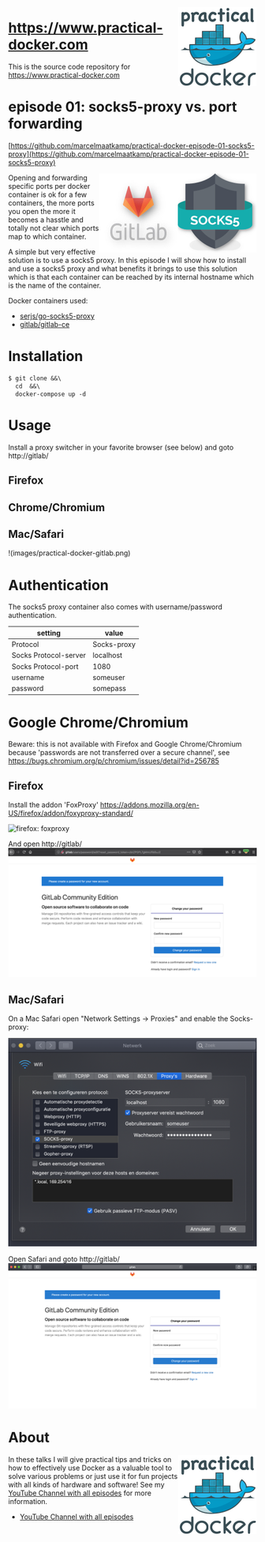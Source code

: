 <a href="https://www.practical-docker.com"><img align="right" src="https://github.com/marcelmaatkamp/practical-docker/blob/master/images/practical-docker-160.png"></a>

# https://www.practical-docker.com
This is the source code repository for <a href="https://www.practical-docker.com">https://www.practical-docker.com</a>

# episode 01: socks5-proxy vs. port forwarding
[https://github.com/marcelmaatkamp/practical-docker-episode-01-socks5-proxy](https://github.com/marcelmaatkamp/practical-docker-episode-01-socks5-proxy)

<a href="https://hub.docker.com/r/serjs/go-socks5-proxy"><img align="right" src="https://github.com/marcelmaatkamp/practical-docker/blob/master/images/practical-docker-socks5-160-drop.png?raw=true"></a>
<a href="https://hub.docker.com/r/gitlab/gitlab-ce/"><img align="right" src="https://github.com/marcelmaatkamp/practical-docker/blob/master/images/practical-docker-gitlab-160-drop.jpg?raw=true"></a>

Opening and forwarding specific ports per docker container is ok for a few containers, the more ports you open the more it becomes a hasstle and totally not clear which ports map to which container. 

A simple but very effective solution is to use a socks5 proxy. In this episode I will show how to install and use a socks5 proxy and what benefits it brings to use this solution which is that each container can be reached by its internal hostname which is the name of the container.

Docker containers used:
 * [serjs/go-socks5-proxy](https://hub.docker.com/r/serjs/go-socks5-proxy)
 * [gitlab/gitlab-ce](https://hub.docker.com/r/gitlab/gitlab-ce/)


# Installation
```
$ git clone &&\ 
  cd  &&\
  docker-compose up -d
```
# Usage
Install a proxy switcher in your favorite browser (see below) and goto http://gitlab/

## Firefox

## Chrome/Chromium

## Mac/Safari

!(images/practical-docker-gitlab.png)

# Authentication
The socks5 proxy container also comes with username/password authentication. 

| setting | value |
| ------- | ----- |
| Protocol | Socks-proxy | 
| Socks Protocol-server | localhost | 
| Socks Protocol-port | 1080 | 
| username | someuser | 
| password | somepass|

# Google Chrome/Chromium
Beware: this is not available with Firefox and Google Chrome/Chromium because 'passwords are not transferred over a secure channel', see https://bugs.chromium.org/p/chromium/issues/detail?id=256785

## Firefox
Install the addon 'FoxProxy' 
https://addons.mozilla.org/en-US/firefox/addon/foxyproxy-standard/

![firefox: foxproxy](images/practical-docker-firefox-foxproxy-auth)

And open http://gitlab/
![firefox: gitlab](images/practical-docker-firefox-gitlab.png)

## Mac/Safari
On a Mac Safari open "Network Settings -> Proxies" and enable the Socks-proxy:

![safari: authentication](images/practical-docker-network-proxy-socks-auth.png)

Open Safari and goto http://gitlab/
![safari: gitlab](images/practical-docker-safari-auth-gitlab.png)

# About
<a href="https://www.practical-docker.com"><img align="right" src="https://github.com/marcelmaatkamp/practical-docker/blob/master/images/practical-docker-160.png"></a>

In these talks I will give practical tips and tricks on how to effectively use Docker as a valuable tool to solve various problems or just use it for fun projects with all kinds of hardware and software! See my [YouTube Channel with all episodes](https://www.youtube.com/channel/UCxp65f-xyu4z1PvmZBKqZGQ) for more information.
* [YouTube Channel with all episodes](https://www.youtube.com/channel/UCxp65f-xyu4z1PvmZBKqZGQ)
